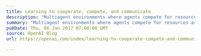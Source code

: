 ```yaml
---
title: Learning to cooperate, compete, and communicate
description: "Multiagent environments where agents compete for resources are stepping stones on the path to AGI. Multiagent environments have two useful properties: first, there is a natural curriculum—the difficulty of the environment is determined by the skill of your competitors (and if you’re competing against clones of yourself, the environment exactly matches your skill level). Second, a multiagent environment has no stable equilibrium: no matter how smart an agent is, there’s always pressure to get smarter. These environments have a very different feel from traditional environments, and it’ll take a lot more research before we become good at them."
summary: "Multiagent environments where agents compete for resources are stepping stones on the path to AGI. Multiagent environments have two useful properties: first, there is a natural curriculum—the difficulty of the environment is determined by the skill of your competitors (and if you’re competing against clones of yourself, the environment exactly matches your skill level). Second, a multiagent environment has no stable equilibrium: no matter how smart an agent is, there’s always pressure to get smarter. These environments have a very different feel from traditional environments, and it’ll take a lot more research before we become good at them."
pubDate: Thu, 08 Jun 2017 07:00:00 GMT
source: OpenAI Blog
url: https://openai.com/index/learning-to-cooperate-compete-and-communicate

---
```


